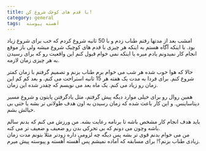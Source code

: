 ```yaml
---
title: با قدم های کوچک شروع کن!
category: general
tags:  آهسته پیوسته 
---
```


امشب بعد از مدتها رفتم طناب زدم و با 50 ثانیه شروع کردم که خب برای شروع زیاد بود. با اینکه آگاه هستم به اینکه هر چیزی با قدم های کوچیک شروع میشه ولی باز موقع انجام کار نمیدونم یادم میره یا اینکه نمی خوام قبول کنم این واقعیت رو که برای رسیدن به هر چیزی زمان لازمه.

حالا که هوا خوب شده هر شب می خوام برم طناب بزنم و تصمیم گرفتم با زمان کمتر شروع کنم. برای فردا به مدت یک هفته هر 15 ثانیه استراحت می کنم. و بعد کم کم این زمان رو زیاد می کنم. یک ماه بعد می نویسم که چقدر شده این زمان. 

همین روال رو برای خیلی موارد دیگه پیش گرفتم، مثل یادگرفتن پایتون و شروع مسیر دیتاساینس. و این کار باعث شده که زمان رسیدن به اون هدف طولانی تر بشه یا حتی بی خیالش بشم.

باید هدف انجام کار مشخص باشه تا برنامه رعایت بشه. من ورزش می کنم که بدنم سالم باشه وچون می دونم که بی تحرکی بدن رو ضعیف و ضعیف تر می کنه.<br/>
من می خوام بدنم قوی تر بشه پس دیگه چه لزومی داره زودتر مثلا بتونم مدت زمان زیادی طناب بزنم؟! برای مسابقه که آماده نمیشم پس آهسته آهسته و پیوسته پیش میرم.

